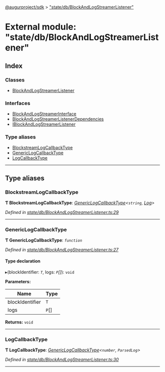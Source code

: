 [@augurproject/sdk](../README.md) > ["state/db/BlockAndLogStreamerListener"](../modules/_state_db_blockandlogstreamerlistener_.md)

# External module: "state/db/BlockAndLogStreamerListener"

## Index

### Classes

* [BlockAndLogStreamerListener](../classes/_state_db_blockandlogstreamerlistener_.blockandlogstreamerlistener.md)

### Interfaces

* [BlockAndLogStreamerInterface](../interfaces/_state_db_blockandlogstreamerlistener_.blockandlogstreamerinterface.md)
* [BlockAndLogStreamerListenerDependencies](../interfaces/_state_db_blockandlogstreamerlistener_.blockandlogstreamerlistenerdependencies.md)
* [IBlockAndLogStreamerListener](../interfaces/_state_db_blockandlogstreamerlistener_.iblockandlogstreamerlistener.md)

### Type aliases

* [BlockstreamLogCallbackType](_state_db_blockandlogstreamerlistener_.md#blockstreamlogcallbacktype)
* [GenericLogCallbackType](_state_db_blockandlogstreamerlistener_.md#genericlogcallbacktype)
* [LogCallbackType](_state_db_blockandlogstreamerlistener_.md#logcallbacktype)

---

## Type aliases

<a id="blockstreamlogcallbacktype"></a>

###  BlockstreamLogCallbackType

**Ƭ BlockstreamLogCallbackType**: *[GenericLogCallbackType](_state_db_blockandlogstreamerlistener_.md#genericlogcallbacktype)<`string`, [Log](../interfaces/_state_logs_types_.log.md)>*

*Defined in [state/db/BlockAndLogStreamerListener.ts:29](https://github.com/AugurProject/augur/blob/1991ef64ef/packages/augur-sdk/src/state/db/BlockAndLogStreamerListener.ts#L29)*

___
<a id="genericlogcallbacktype"></a>

###  GenericLogCallbackType

**Ƭ GenericLogCallbackType**: *`function`*

*Defined in [state/db/BlockAndLogStreamerListener.ts:27](https://github.com/AugurProject/augur/blob/1991ef64ef/packages/augur-sdk/src/state/db/BlockAndLogStreamerListener.ts#L27)*

#### Type declaration
▸(blockIdentifier: *`T`*, logs: *`P`[]*): `void`

**Parameters:**

| Name | Type |
| ------ | ------ |
| blockIdentifier | `T` |
| logs | `P`[] |

**Returns:** `void`

___
<a id="logcallbacktype"></a>

###  LogCallbackType

**Ƭ LogCallbackType**: *[GenericLogCallbackType](_state_db_blockandlogstreamerlistener_.md#genericlogcallbacktype)<`number`, `ParsedLog`>*

*Defined in [state/db/BlockAndLogStreamerListener.ts:30](https://github.com/AugurProject/augur/blob/1991ef64ef/packages/augur-sdk/src/state/db/BlockAndLogStreamerListener.ts#L30)*

___

